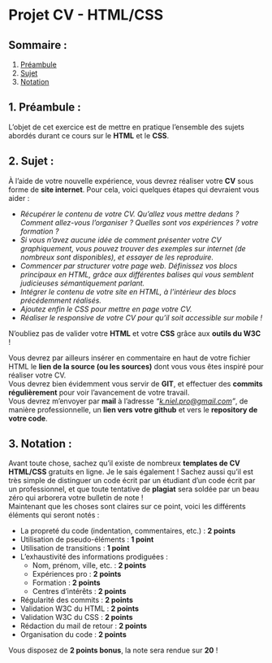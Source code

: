 # Projet CV - HTML/CSS  
  
## Sommaire :

1. [Préambule](README.md#1-préambule-)  
2. [Sujet](README.md#2-sujet-)  
3. [Notation](README.md#3-notation-)  
  
## 1. Préambule :  
L’objet de cet exercice est de mettre en pratique l’ensemble des sujets abordés durant ce cours sur le **HTML** et le **CSS**.  
  
## 2. Sujet :  
À l’aide de votre nouvelle expérience, vous devrez réaliser votre **CV** sous forme de **site internet**. Pour cela, voici quelques étapes qui devraient vous aider :  
* *Récupérer le contenu de votre CV. Qu’allez vous mettre dedans ? Comment allez-vous l’organiser ? Quelles sont vos expériences ? votre formation ?*  
* *Si vous n’avez aucune idée de comment présenter votre CV graphiquement, vous pouvez trouver des exemples sur internet (de nombreux sont disponibles), et essayer de les reproduire.*  
* *Commencer par structurer votre page web. Définissez vos blocs principaux en HTML, grâce aux différentes balises qui vous semblent judicieuses sémantiquement parlant.*  
* *Intégrer le contenu de votre site en HTML, à l’intérieur des blocs précédemment réalisés.*  
* *Ajoutez enfin le CSS pour mettre en page votre CV.*  
* *Réaliser le responsive de votre CV pour qu’il soit accessible sur mobile !*  
  
N’oubliez pas de valider votre **HTML** et votre **CSS** grâce aux **outils du W3C** !  
  
Vous devrez par ailleurs insérer en commentaire en haut de votre fichier HTML le **lien de la source (ou les sources)** dont vous vous êtes inspiré pour réaliser votre CV.  
Vous devrez bien évidemment vous servir de **GIT**, et effectuer des **commits régulièrement** pour voir l’avancement de votre travail.  
Vous devrez m’envoyer par **mail** à l’adresse *“k.niel.pro@gmail.com”*, de manière  professionnelle, un **lien vers votre github** et vers le **repository de votre code**.  
  
## 3. Notation :  
Avant toute chose, sachez qu’il existe de nombreux **templates de CV HTML/CSS** gratuits en ligne. Je le sais également ! Sachez aussi qu’il est très simple de distinguer un code écrit par un étudiant d’un code écrit par un professionnel, et que toute tentative de **plagiat** sera soldée par un beau zéro qui arborera votre bulletin de note !  
Maintenant que les choses sont claires sur ce point, voici les différents éléments qui seront notés :  
* La propreté du code (indentation, commentaires, etc.) : **2 points**  
* Utilisation de pseudo-éléments : **1 point**  
* Utilisation de transitions : **1 point**  
* L’exhaustivité des informations prodiguées :  
	* Nom, prénom, ville, etc. : **2 points**  
	* Expériences pro : **2 points**  
	* Formation : **2 points**  
	* Centres d’intérêts : **2 points**  
* Régularité des commits : **2 points**  
* Validation W3C du HTML : **2 points**  
* Validation W3C du CSS : **2 points**  
* Rédaction du mail de retour : **2 points**  
* Organisation du code : **2 points**  

Vous disposez de **2 points bonus**, la note sera rendue sur **20** !  